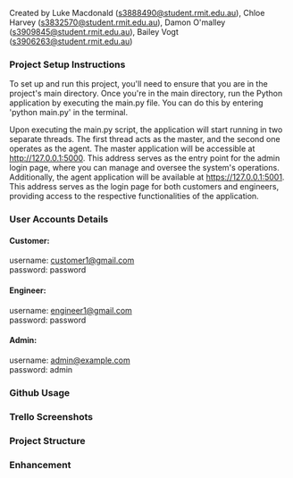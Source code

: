 Created by Luke Macdonald (s3888490@student.rmit.edu.au), Chloe Harvey (s3832570@student.rmit.edu.au), Damon O'malley (s3909845@student.rmit.edu.au), Bailey Vogt (s3906263@student.rmit.edu.au)

### Project Setup Instructions
To set up and run this project, you'll need to ensure that you are in the project's main directory. Once you're in the main directory, run the Python application by executing the main.py file. You can do this by entering 'python main.py' in the terminal.

Upon executing the main.py script, the application will start running in two separate threads. The first thread acts as the master, and the second one operates as the agent. The master application will be accessible at http://127.0.0.1:5000. This address serves as the entry point for the admin login page, where you can manage and oversee the system's operations. Additionally, the agent application will be available at https://127.0.0.1:5001. This address serves as the login page for both customers and engineers, providing access to the respective functionalities of the application.

### User Accounts Details
#### Customer:
username: customer1@gmail.com  
password: password  

#### Engineer:
username: engineer1@gmail.com  
password: password  

#### Admin:
username: admin@example.com  
password: admin  

### Github Usage


### Trello Screenshots


### Project Structure

### Enhancement


